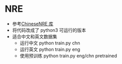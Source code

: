 # NRE

- 参考<a href=https://github.com/buppt/ChineseNRE>ChineseNRE 库</a>
- 将代码改成了 python3 可运行的版本
- 适合中文和英文数据集
  - 运行中文 python train.py chn
  - 运行英文 python train.py eng
  - 使用预训练 python train.py eng/chn pretrained
